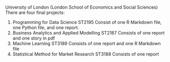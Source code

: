 University of London (London School of Economics and Social Sciences)
There are four final projects:
1. Programming for Data Science ST2195
    Consist of one R Markdown file, one Python file, and one report.
2. Business Analytics and Applied Modelling ST2187
    Consists of one report and one story in pdf
3. Machine Learning ST3189
    Consists of one report and one R Markdown file
4. Statistical Method for Market Research ST3188
    Consists of one report

